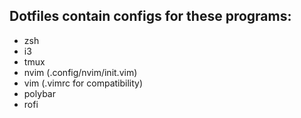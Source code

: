 ## Dotfiles contain configs for these programs:
* zsh
* i3
* tmux
* nvim (.config/nvim/init.vim)
* vim (.vimrc for compatibility)
* polybar
* rofi
